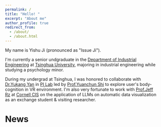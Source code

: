 ```yaml
---
permalink: /
title: "Hello! "
excerpt: "About me"
author_profile: true
redirect_from: 
  - /about/
  - /about.html
---
```


My name is Yishu Ji (pronounced as "Issue Ji").

I'm currently a senior undgraduate in the [Department of Industrial Engineering](https://www.ie.tsinghua.edu.cn/) at [Tsinghua University](https://www.tsinghua.edu.cn/en/), majoring in industrial engineering while studying a psychology minor.

During my undergrad at Tsinghua, I was honored to collaborate with [Dr.Yukang Yan](https://yukangyan.info/) in [PI Lab](https://pi.cs.tsinghua.edu.cn/) led by [Prof.Yuanchun Shi](https://www.cs.tsinghua.edu.cn/csen/info/1180/4037.htm) to explore user's body-cognition in VR environment. I'm also very fortunate to work with [Prof.Jeff Rz](https://jeffrz.com) at [Cornell CIS](https://cis.cornell.edu/) on the application of LLMs on automatic data visualization as an exchange student & visiting researcher.


News
======
